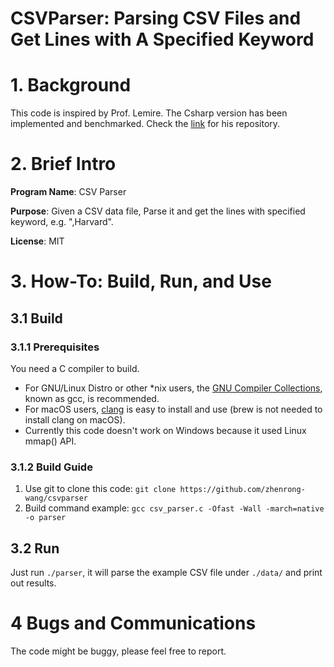 # CSVParser: Parsing CSV Files and Get Lines with A Specified Keyword

# 1. Background

This code is inspired by Prof. Lemire. The Csharp version has been implemented and benchmarked. Check the [link](https://github.com/lemire/CsharpCVSBench) for his repository.

# 2. Brief Intro

**Program Name**: CSV Parser

**Purpose**: Given a CSV data file, Parse it and get the lines with specified keyword, e.g. ",Harvard".

**License**: MIT

# 3. How-To: Build, Run, and Use

## 3.1 Build

### 3.1.1 Prerequisites

You need a C compiler to build. 

- For GNU/Linux Distro or other *nix users, the [GNU Compiler Collections](https://gcc.gnu.org/), known as gcc, is recommended.
- For macOS users, [clang](https://clang.llvm.org/) is easy to install and use (brew is not needed to install clang on macOS).
- Currently this code doesn't work on Windows because it used Linux mmap() API. 

### 3.1.2 Build Guide

1. Use git to clone this code: `git clone https://github.com/zhenrong-wang/csvparser`
2. Build command example: `gcc csv_parser.c -Ofast -Wall -march=native -o parser`

## 3.2 Run

Just run `./parser`, it will parse the example CSV file under `./data/` and print out results.

# 4 Bugs and Communications

The code might be buggy, please feel free to report.
